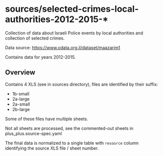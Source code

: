 # sources/selected-crimes-local-authorities-2012-2015-*

Collection of data about Israeli Police events by local authorities and collection of selected crimes.

Data source: https://www.odata.org.il/dataset/maazarim1

Contains data for years 2012-2015.

## Overview

Contains 4 XLS (see in sources directory), files are identified by their suffix:

* 1b-small
* 2a-large
* 2a-small
* 2b-large

Some of these files have multiple sheets.

Not all sheets are processed, see the commented-out sheets in plus_plus.source-spec.yaml

The final data is normalized to a single table with `resource` column identifying the source XLS file / sheet number.

